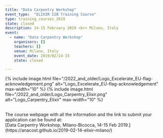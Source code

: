 ```yaml
---
title: "Data Carpentry Workshop" 
event_type:  "ELIXIR IIB Training Course"
type: training_courses_2019
state: closed
description: 14-15 February 2019 <br> Milano, Italy
event:
  - name: "Data Carpentry Workshop"
    organisers: []
    teachers: []
    venue: Milano, Italy
    event_date: 2019/02/14-15
    state: closed

---
```


{% include image.html file="/2022_and_older/Logo_Excelerate_EU-flag-acknowledgement.png" alt="Logo_Excelerate_EU-flag-acknowledgement" max-width="10" %}
{% include image.html file="/2022_and_older/Logo_Carpentry_Elixir.png" alt="Logo_Carpentry_Elixir" max-width="10" %}



<br>
The course webpage with all the information and the link to submit your application can be found at:<br>
[Data Carpentry Workshop, Milano-Bicocca, 14-15 Feb 2019.](https://anacost.github.io/2019-02-14-elixir-milano/)
